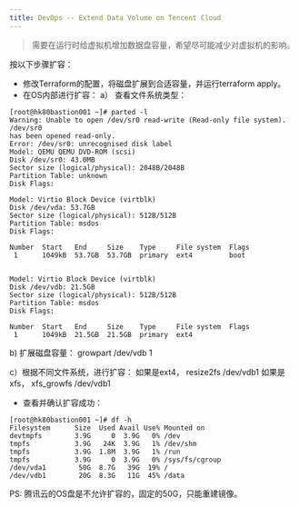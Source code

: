 ```yaml
---
title: DevOps -- Extend Data Volume on Tencent Cloud
---
```


> 需要在运行时给虚拟机增加数据盘容量，希望尽可能减少对虚拟机的影响。

按以下步骤扩容：
*  修改Terraform的配置，将磁盘扩展到合适容量，并运行terraform apply。
*  在OS内部进行扩容：
a） 查看文件系统类型：
```
[root@hk80bastion001 ~]# parted -l
Warning: Unable to open /dev/sr0 read-write (Read-only file system).  /dev/sr0
has been opened read-only.
Error: /dev/sr0: unrecognised disk label
Model: QEMU QEMU DVD-ROM (scsi)
Disk /dev/sr0: 43.0MB
Sector size (logical/physical): 2048B/2048B
Partition Table: unknown
Disk Flags:
 
Model: Virtio Block Device (virtblk)
Disk /dev/vda: 53.7GB
Sector size (logical/physical): 512B/512B
Partition Table: msdos
Disk Flags:
 
Number  Start   End     Size    Type     File system  Flags
 1      1049kB  53.7GB  53.7GB  primary  ext4         boot
 
 
Model: Virtio Block Device (virtblk)
Disk /dev/vdb: 21.5GB
Sector size (logical/physical): 512B/512B
Partition Table: msdos
Disk Flags:
 
Number  Start   End     Size    Type     File system  Flags
 1      1049kB  21.5GB  21.5GB  primary  ext4
```
b) 扩展磁盘容量：
growpart /dev/vdb 1

c）根据不同文件系统，进行扩容：
如果是ext4， resize2fs /dev/vdb1
如果是xfs， xfs_growfs /dev/vdb1

*  查看并确认扩容成功：
```
[root@hk80bastion001 ~]# df -h
Filesystem      Size  Used Avail Use% Mounted on
devtmpfs        3.9G     0  3.9G   0% /dev
tmpfs           3.9G   24K  3.9G   1% /dev/shm
tmpfs           3.9G  1.8M  3.9G   1% /run
tmpfs           3.9G     0  3.9G   0% /sys/fs/cgroup
/dev/vda1        50G  8.7G   39G  19% /
/dev/vdb1        20G  8.3G   11G  45% /data
```

PS:
腾讯云的OS盘是不允许扩容的，固定的50G，只能重建镜像。
